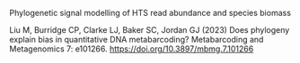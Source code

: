Phylogenetic signal modelling of HTS read abundance and species biomass

Liu M, Burridge CP, Clarke LJ, Baker SC, Jordan GJ (2023) Does phylogeny explain bias in quantitative DNA metabarcoding? Metabarcoding and Metagenomics 7: e101266. https://doi.org/10.3897/mbmg.7.101266

